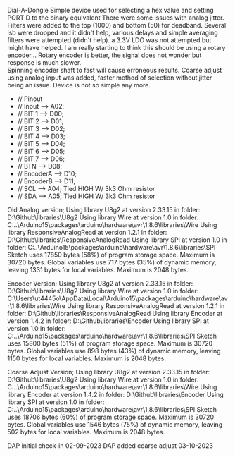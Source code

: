 Dial-A-Dongle
Simple device used for selecting a hex value and setting PORT D to the binary equivalent 
There were some issues with analog jitter.  Filters were added to the top (1000) and bottom (50) for deadband.
Several lsb were dropped and it didn't help, various delays and simple averaging filters were attempted (didn't help).
a 3.3V LDO was not attempted but might have helped.
I am really starting to think this should be using a rotary encoder...
Rotary encoder is better, the signal does not wonder but response is much slower.  
Spinning encoder shaft to fast will cause erroneous results.
Coarse adjust using analog input was added, faster method of selection without jitter being an issue.
Device is not so simple any more.

 *  // Pinout
 *  //  Input     --> A02;
 *  //  BIT 1     --> D00;
 *  //  BIT 2     --> D01;
 *  //  BIT 3     --> D02;
 *  //  BIT 4     --> D03;
 *  //  BIT 5     --> D04;
 *  //  BIT 6     --> D05;
 *  //  BIT 7     --> D06;
 *  //  BTN       --> D08;
 *  //  EncoderA  --> D10;
 *  //  EncoderB  --> D11;
 *  //  SCL       --> A04; Tied HIGH W/ 3k3 Ohm resistor
 *  //  SDA       --> A05; Tied HIGH W/ 3k3 Ohm resistor

Old Analog version;
Using library U8g2 at version 2.33.15 in folder: D:\Github\libraries\U8g2 
Using library Wire at version 1.0 in folder: C:..\Arduino15\packages\arduino\hardware\avr\1.8.6\libraries\Wire 
Using library ResponsiveAnalogRead at version 1.2.1 in folder: D:\Github\libraries\ResponsiveAnalogRead 
Using library SPI at version 1.0 in folder: C:..\Arduino15\packages\arduino\hardware\avr\1.8.6\libraries\SPI 
Sketch uses 17850 bytes (58%) of program storage space. Maximum is 30720 bytes.
Global variables use 717 bytes (35%) of dynamic memory, leaving 1331 bytes for local variables. Maximum is 2048 bytes.

Encoder Version;
Using library U8g2 at version 2.33.15 in folder: D:\Github\libraries\U8g2 
Using library Wire at version 1.0 in folder: C:\Users\ut4445o\AppData\Local\Arduino15\packages\arduino\hardware\avr\1.8.6\libraries\Wire 
Using library ResponsiveAnalogRead at version 1.2.1 in folder: D:\Github\libraries\ResponsiveAnalogRead 
Using library Encoder at version 1.4.2 in folder: D:\Github\libraries\Encoder 
Using library SPI at version 1.0 in folder: C:..\Arduino15\packages\arduino\hardware\avr\1.8.6\libraries\SPI 
Sketch uses 15800 bytes (51%) of program storage space. Maximum is 30720 bytes.
Global variables use 898 bytes (43%) of dynamic memory, leaving 1150 bytes for local variables. Maximum is 2048 bytes.

Coarse Adjust Version;
Using library U8g2 at version 2.33.15 in folder: D:\Github\libraries\U8g2 
Using library Wire at version 1.0 in folder: C:..\Arduino15\packages\arduino\hardware\avr\1.8.6\libraries\Wire 
Using library Encoder at version 1.4.2 in folder: D:\Github\libraries\Encoder 
Using library SPI at version 1.0 in folder: C:..\Arduino15\packages\arduino\hardware\avr\1.8.6\libraries\SPI 
Sketch uses 18706 bytes (60%) of program storage space. Maximum is 30720 bytes.
Global variables use 1546 bytes (75%) of dynamic memory, leaving 502 bytes for local variables. Maximum is 2048 bytes.

DAP  initial check-in     02-09-2023 
DAP  added coarse adjust  03-10-2023